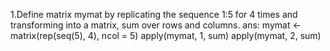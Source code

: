 1.Define matrix mymat by replicating the sequence 1:5 for 4 times and transforming into a matrix, sum 
over rows and columns.
ans:
mymat <- matrix(rep(seq(5), 4), ncol = 5)
apply(mymat, 1, sum)
apply(mymat, 2, sum)
